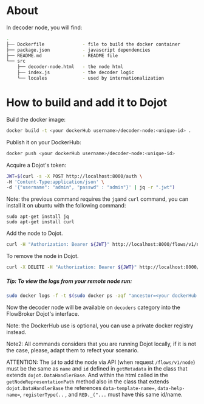 # About

In decoder node, you will find:

``` sh
.
├── Dockerfile              - file to build the docker container
├── package.json            - javascript dependencies
├── README.md               - README file
└── src
    ├── decoder-node.html   - the node html
    ├── index.js            - the decoder logic
    └── locales             - used by internationalization
```


# How to build and add it to Dojot

Build the docker image:
```sh
docker build -t <your dockerHub username>/decoder-node:<unique-id> .
```
Publish it on your DockerHub:
```sh
docker push <your dockerHub username>/decoder-node:<unique-id>
```

Acquire a Dojot's token:
```sh
JWT=$(curl -s -X POST http://localhost:8000/auth \
-H 'Content-Type:application/json' \
-d '{"username": "admin", "passwd" : "admin"}' | jq -r ".jwt")
```

Note: the previous command requires the `jq`and `curl` command, you can install it on ubuntu
with the following command:
```
sudo apt-get install jq
sudo apt-get install curl
```

Add the node to Dojot.
```sh
curl -H "Authorization: Bearer ${JWT}" http://localhost:8000/flows/v1/node -H 'content-type: application/json' -d '{"image": "<your dockerHub username>/decoder-node:<unique-id>", "id":"decoder-node"}'
```

To remove the node in Dojot.
```sh
curl -X DELETE -H "Authorization: Bearer ${JWT}" http://localhost:8000/flows/v1/node/decoder-node
```
##### Tip: To view the logs from your remote node run:

```sh
sudo docker logs -f -t $(sudo docker ps -aqf "ancestor=<your dockerHub username>/decoder-node:<unique-id>")
```

Now the decoder node will be available on `decoders` category into the FlowBroker Dojot's interface.

Note: the DockerHub use is optional, you can use a private docker registry instead.

Note2: All commands considers that you are running Dojot locally, if it is not
the case, please, adapt them to refect your scenario.

ATTENTION: The `id` to add the node via API (when request `/flows/v1/node`) must be the same as `name` and `id` defined in `getMetadata` in the class that extends `dojot.DataHandlerBase`. And within the html called in the `getNodeRepresentationPath` method also in the class that extends `dojot.DataHandlerBase` the references `data-template-name=`, `data-help-name=`, `registerType(..` ,  and `RED._("...` must have this same id/name.